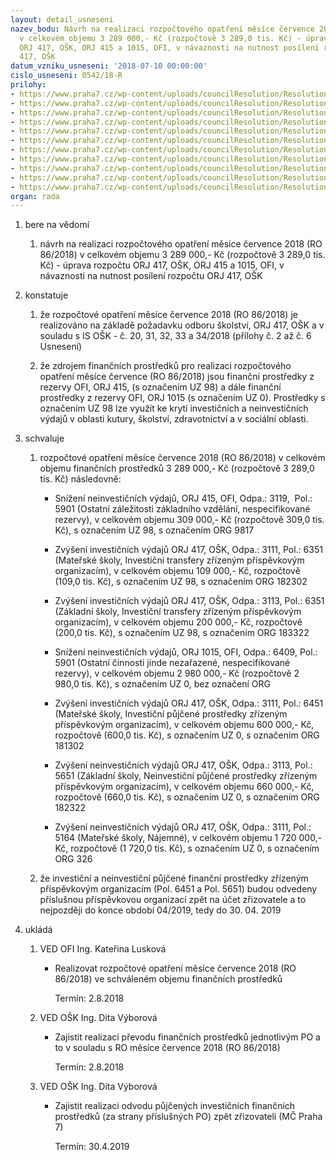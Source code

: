 ```yaml
---
layout: detail_usneseni
nazev_bodu: Návrh na realizaci rozpočtového opatření měsíce července 2018 (RO 86/2018)
  v celkovém objemu 3 289 000,- Kč (rozpočtově 3 289,0 tis. Kč) - úprava rozpočtu
  ORJ 417, OŠK, ORJ 415 a 1015, OFI, v návaznosti na nutnost posílení rozpočtu ORJ
  417, OŠK
datum_vzniku_usneseni: '2018-07-10 00:00:00'
cislo_usneseni: 0542/18-R
prilohy:
- https://www.praha7.cz/wp-content/uploads/councilResolution/Resolutions/30075/export/Duvodovazprava~373787.docx
- https://www.praha7.cz/wp-content/uploads/councilResolution/Resolutions/30075/export/IS_20_OSK_najemMSVisionary~373786.docx
- https://www.praha7.cz/wp-content/uploads/councilResolution/Resolutions/30075/export/31_ISMSUUraniepujcka~373785.docx
- https://www.praha7.cz/wp-content/uploads/councilResolution/Resolutions/30075/export/OSK_32_IS_Korunovacnipujcka~373784.docx
- https://www.praha7.cz/wp-content/uploads/councilResolution/Resolutions/30075/export/OSK_IS_33_Korunovacni_stavebni_upravy~373783.docx
- https://www.praha7.cz/wp-content/uploads/councilResolution/Resolutions/30075/export/IS_34_MS_U_Uranienavyseniprispevkuzrizovatele~373782.docx
- https://www.praha7.cz/wp-content/uploads/councilResolution/Resolutions/30075/export/ZadostopujskuMSUranie~373781.pdf
- https://www.praha7.cz/wp-content/uploads/councilResolution/Resolutions/30075/export/zadostopujckuKorunka~373780.pdf
- https://www.praha7.cz/wp-content/uploads/councilResolution/Resolutions/30075/export/ZSKorunkaNavys_prispevku~373779.pdf
- https://www.praha7.cz/wp-content/uploads/councilResolution/Resolutions/30075/export/MS_U_Uranie_zadost_oploceni~373778.pdf
- https://www.praha7.cz/wp-content/uploads/councilResolution/Resolutions/30075/export/export~374557.pdf
organ: rada
---
```

<ol class="urzList_view" id="urzList">
<li id="" class="urzClass1"><span name="1">bere na vědomí</span> 
<ol class="urzOlClass">
<li id="" class="urzClass2" style="TEXT-ALIGN: left"><span><p>návrh na realizaci rozpočtového opatření měsíce července 2018 (RO 86/2018) v celkovém objemu 3 289 000,- Kč (rozpočtově 3 289,0 tis. Kč) - úprava rozpočtu ORJ 417, OŠK, ORJ 415 a 1015, OFI, v návaznosti na nutnost posílení rozpočtu ORJ 417, OŠK</p></span></li></ol></li>
<li id="" class="urzClass1"><span name="6">konstatuje</span> 
<ol id="" class="urzOlClass">
<li id="" class="urzClass2" style="TEXT-ALIGN: left"><span><p>že rozpočtové opatření měsíce července 2018 (RO 86/2018)&nbsp;je realizováno na základě požadavku odboru školství, ORJ 417, OŠK a v souladu s IS OŠK - č. 20, 31, 32, 33 a 34/2018 (přílohy č. 2 až č. 6 Usnesení)<br></p></span></li><li class="urzClass2" id="" style="text-align: left;"><span><p>že zdrojem finančních prostředků pro realizaci rozpočtového opatření měsíce července (RO 86/2018) jsou finanční prostředky z rezervy OFI, ORJ 415, (s označením UZ 98) a dále finanční prostředky z rezervy OFI, ORJ 1015 (s označením UZ 0). Prostředky s označením UZ 98 lze využít ke krytí investičních a neinvestičních výdajů v oblasti kutury, školství, zdravotnictví a v sociální oblasti.</p></span></li>

</ol></li>
<li id="" class="urzClass1"><span name="24">schvaluje</span> 
<ol id="" class="urzOlClass">
<li id="" class="urzClass2" style="TEXT-ALIGN: left"><span><p>rozpočtové opatření&nbsp;měsíce července 2018 (RO 86/2018) v celkovém objemu finančních prostředků 3 289 000,- Kč (rozpočtově 3 289,0 tis. Kč) následovně:</p></span>
<ul id="" class="urzUlClass">

<li id="" class="urzClass3" style="TEXT-ALIGN: left"><span><p>Snížení neinvestičních výdajů, ORJ 415, OFI, Odpa.: 3119,&nbsp; Pol.: 5901 (Ostatní záležitosti základního vzdělání, nespecifikované rezervy), v celkovém objemu 309 000,- Kč (rozpočtově 309,0 tis. Kč), s označením UZ 98, s označením ORG 9817<br></p></span></li><li style="text-align: left;" id="" class="urzClass3"><span><p>Zvýšení investičních výdajů ORJ 417, OŠK, Odpa.: 3111, Pol.: 6351 (Mateřské školy, Investiční transfery zřízeným příspěvkovým organizacím), v celkovém objemu 109 000,- Kč, rozpočtově (109,0 tis. Kč), s označením UZ 98, s označením ORG 182302<br></p></span></li><li class="urzClass3" id="" style="text-align: left;"><span><p>Zvýšení investičních výdajů ORJ 417, OŠK, Odpa.: 3113, Pol.: 6351 (Základní školy, Investiční transfery zřízeným příspěvkovým organizacím), v celkovém objemu 200 000,- Kč, rozpočtově (200,0 tis. Kč), s označením UZ 98, s označením ORG 183322</p></span></li><li class="urzClass3" id="" style="text-align: left;"><span><p>Snížení neinvestičních výdajů, ORJ 1015, OFI, Odpa.: 6409, Pol.: 5901 (Ostatní činnosti jinde nezařazené, nespecifikované rezervy), v celkovém objemu 2 980 000,- Kč (rozpočtově 2 980,0 tis. Kč), s označením UZ 0, bez označení ORG<br></p></span></li><li class="urzClass3" id="" style="text-align: left;"><span><p>Zvýšení investičních výdajů ORJ 417, OŠK, Odpa.: 3111, Pol.: 6451 (Mateřské školy, Investiční půjčené prostředky zřízeným příspěvkovým organizacím), v celkovém objemu 600 000,- Kč, rozpočtově (600,0 tis. Kč), s označením UZ 0, s označením ORG 181302<br></p></span></li><li class="urzClass3" id="" style="text-align: left;"><span><p>Zvýšení neinvestičních výdajů ORJ 417, OŠK, Odpa.: 3113, Pol.: 5651 (Základní školy, Neinvestiční&nbsp;půjčené prostředky zřízeným příspěvkovým organizacím), v celkovém objemu 660 000,- Kč, rozpočtově (660,0 tis. Kč), s označením UZ 0, s označením ORG 182322</p></span></li><li class="urzClass3" id="" style="text-align: left;"><span><p>Zvýšení neinvestičních výdajů ORJ 417, OŠK, Odpa.: 3111, Pol.: 5164 (Mateřské školy, Nájemné), v celkovém objemu 1 720 000,- Kč, rozpočtově (1 720,0 tis. Kč), s označením UZ 0, s označením ORG 326</p></span></li></ul></li><li class="urzClass2" id="" style="text-align: left;"><span><p>že investiční a neinvestiční půjčené finanční prostředky zřízeným příspěvkovým organizacím (Pol. 6451 a Pol. 5651) budou odvedeny příslušnou příspěvkovou organizací zpět na účet zřizovatele a to nejpozději do konce období 04/2019, tedy do 30. 04. 2019</p></span></li>
</ol></li><li class="urzClass1" id="urzUkoly"><span name="1">ukládá</span><ol class="urzOlClass"><li class="urzClass2"><span><p>VED OFI Ing. Kateřina Lusková</p></span><ul class="urzUlClass"><li class="urzClass3"><span><p>Realizovat rozpočtové opatření měsíce července 2018 (RO 86/2018) ve schváleném objemu finančních prostředků</p></span><span class="urzUkolTermin">  Termín:&nbsp;2.8.2018</span></li></ul></li><li class="urzClass2"><span><p>VED OŠK Ing. Dita Výborová</p></span><ul class="urzUlClass"><li class="urzClass3"><span><p>Zajistit realizaci převodu finančních prostředků jednotlivým PO a to v souladu s RO měsíce července 2018 (RO 86/2018)</p></span><span class="urzUkolTermin">  Termín:&nbsp;2.8.2018</span></li></ul></li><li class="urzClass2"><span><p>VED OŠK Ing. Dita Výborová</p></span><ul class="urzUlClass"><li class="urzClass3"><span><p>Zajistit realizaci odvodu půjčených investičních finančních prostředků (za strany příslušných PO) zpět zřizovateli (MČ Praha 7)</p></span><span class="urzUkolTermin">  Termín:&nbsp;30.4.2019</span></li></ul></li></ol></li>
</ol>